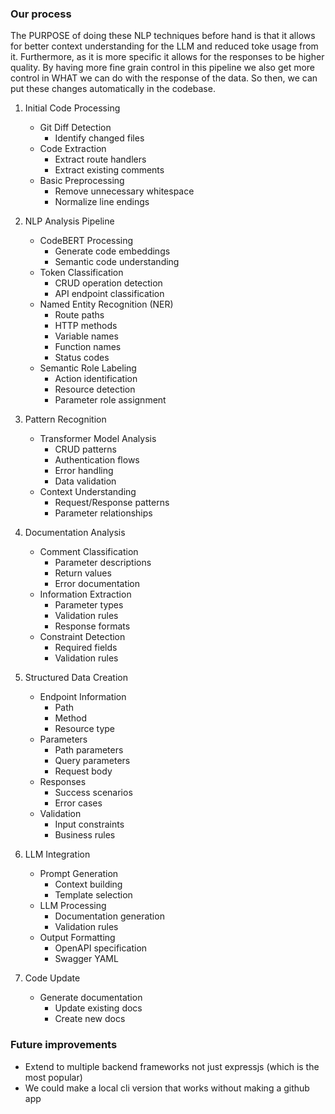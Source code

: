 ### Our process

The PURPOSE of doing these NLP techniques before hand is that it allows for better context understanding for the LLM and reduced toke usage from it. Furthermore, as it is more specific it allows for the responses to be higher quality. By having more fine grain control in this pipeline we also get more control in WHAT we can do with the response of the data. So then, we can put these changes automatically in the codebase.

1. Initial Code Processing

   - Git Diff Detection
     - Identify changed files
   - Code Extraction
     - Extract route handlers
     - Extract existing comments
   - Basic Preprocessing
     - Remove unnecessary whitespace
     - Normalize line endings

2. NLP Analysis Pipeline

   - CodeBERT Processing
     - Generate code embeddings
     - Semantic code understanding
   - Token Classification
     - CRUD operation detection
     - API endpoint classification
   - Named Entity Recognition (NER)
     - Route paths
     - HTTP methods
     - Variable names
     - Function names
     - Status codes
   - Semantic Role Labeling
     - Action identification
     - Resource detection
     - Parameter role assignment

3. Pattern Recognition

   - Transformer Model Analysis
     - CRUD patterns
     - Authentication flows
     - Error handling
     - Data validation
   - Context Understanding
     - Request/Response patterns
     - Parameter relationships

4. Documentation Analysis

   - Comment Classification
     - Parameter descriptions
     - Return values
     - Error documentation
   - Information Extraction
     - Parameter types
     - Validation rules
     - Response formats
   - Constraint Detection
     - Required fields
     - Validation rules

5. Structured Data Creation

   - Endpoint Information
     - Path
     - Method
     - Resource type
   - Parameters
     - Path parameters
     - Query parameters
     - Request body
   - Responses
     - Success scenarios
     - Error cases
   - Validation
     - Input constraints
     - Business rules

6. LLM Integration

   - Prompt Generation
     - Context building
     - Template selection
   - LLM Processing
     - Documentation generation
     - Validation rules
   - Output Formatting
     - OpenAPI specification
     - Swagger YAML

7. Code Update
   - Generate documentation
     - Update existing docs
     - Create new docs

### Future improvements

- Extend to multiple backend frameworks not just expressjs (which is the most popular)
- We could make a local cli version that works without making a github app
